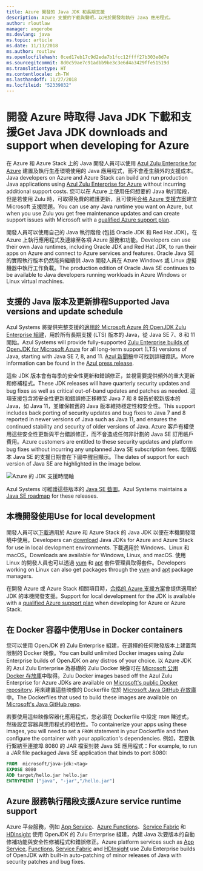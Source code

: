 ```yaml
---
title: Azure 開發的 Java JDK 和長期支援
description: Azure 支援的下載與聲明，以用於開發和執行 Java 應用程式。
author: rloutlaw
manager: angerobe
ms.devlang: java
ms.topic: article
ms.date: 11/13/2018
ms.author: routlaw
ms.openlocfilehash: 0ced17eb17c9d2eda7b1fcc12ffff27b303e8d7e
ms.sourcegitcommit: 8d0c59ae7c91adbb9be3c3e6d4a3429ffe51519d
ms.translationtype: HT
ms.contentlocale: zh-TW
ms.lasthandoff: 11/27/2018
ms.locfileid: "52339032"
---
```

# <a name="get-java-jdk-downloads-and-support-when-developing-for-azure"></a><span data-ttu-id="3cfdb-103">開發 Azure 時取得 Java JDK 下載和支援</span><span class="sxs-lookup"><span data-stu-id="3cfdb-103">Get Java JDK downloads and support when developing for Azure</span></span>

<span data-ttu-id="3cfdb-104">在 Azure 和 Azure Stack 上的 Java 開發人員可以使用 [Azul Zulu Enterprise for Azure](https://www.azul.com/downloads/azure-only/zulu/) 建置及執行生產環境使用的 Java 應用程式，而不會產生額外的支援成本。</span><span class="sxs-lookup"><span data-stu-id="3cfdb-104">Java developers on Azure and Azure Stack can build and run production Java applications using [Azul Zulu Enterprise for Azure](https://www.azul.com/downloads/azure-only/zulu/) without incurring additional support costs.</span></span> <span data-ttu-id="3cfdb-105">您可以在 Azure 上使用任何想要的 Java 執行階段，但是若使用 Zulu 時，可取得免費的維護更新，且可使用[合格 Azure 支援方案](https://azure.microsoft.com/support/plans/)建立 Microsoft 支援問題。</span><span class="sxs-lookup"><span data-stu-id="3cfdb-105">You can use any Java runtime you want on Azure, but when you use Zulu you get free maintenance updates and can create support issues with Microsoft with a  [qualified Azure support plan](https://azure.microsoft.com/support/plans/).</span></span>

<span data-ttu-id="3cfdb-106">開發人員可以使用自己的 Java 執行階段 (包括 Oracle JDK 和 Red Hat JDK)，在 Azure 上執行應用程式及連線至各項 Azure 服務和功能。</span><span class="sxs-lookup"><span data-stu-id="3cfdb-106">Developers can use their own Java runtimes, including Oracle JDK and Red Hat JDK, to run their apps on Azure and connect to Azure services and features.</span></span> <span data-ttu-id="3cfdb-107">Oracle Java SE 的實際執行版本仍然能夠繼續供 Java 開發人員在 Azure Windows 或 Linux 虛擬機器中執行工作負載。</span><span class="sxs-lookup"><span data-stu-id="3cfdb-107">The production edition of Oracle Java SE continues to be available to Java developers running  workloads in Azure Windows or Linux virtual machines.</span></span>

## <a name="supported-java-versions-and-update-schedule"></a><span data-ttu-id="3cfdb-108">支援的 Java 版本及更新排程</span><span class="sxs-lookup"><span data-stu-id="3cfdb-108">Supported Java versions and update schedule</span></span>

<span data-ttu-id="3cfdb-109">Azul Systems 將提供完整支援的[適用於 Microsoft Azure 的 OpenJDK Zulu Enterprise 組建](https://www.azul.com/downloads/azure-only/zulu/)，用於所有長期支援 (LTS) 版本的 Java，從 Java SE 7、8 和 11 開始。</span><span class="sxs-lookup"><span data-stu-id="3cfdb-109">Azul Systems will provide fully-supported [Zulu Enterprise builds of OpenJDK for Microsoft Azure](https://www.azul.com/downloads/azure-only/zulu/) for all long-term support (LTS) versions of Java, starting with Java SE 7, 8, and 11.</span></span> <span data-ttu-id="3cfdb-110">[Azul 新聞稿](https://www.azul.com/press_release/free-java-production-support-for-microsoft-azure-azure-stack)中可找到詳細資訊。</span><span class="sxs-lookup"><span data-stu-id="3cfdb-110">More information can be found in the [Azul press release](https://www.azul.com/press_release/free-java-production-support-for-microsoft-azure-azure-stack).</span></span>


<span data-ttu-id="3cfdb-111">這些 JDK 版本會有每季的安全性更新和錯誤修正，並視需要提供頻外的重大更新和修補程式。</span><span class="sxs-lookup"><span data-stu-id="3cfdb-111">These JDK releases will have quarterly security updates and bug fixes as well as critical out-of-band updates and patches as needed.</span></span>  <span data-ttu-id="3cfdb-112">這項支援包含將安全性更新和錯誤修正移轉至 Java 7 和 8 報告於較新版本的 Java，如 Java 11，並確保較舊的 Java 版本維持穩定性和安全性。</span><span class="sxs-lookup"><span data-stu-id="3cfdb-112">This support includes back porting of security updates and bug fixes to Java 7 and 8 reported in newer versions of Java such as Java 11, and ensures the continued stability and security of older versions of Java.</span></span>  <span data-ttu-id="3cfdb-113">Azure 客戶有權使用這些安全性更新與平台錯誤修正，而不會造成任何非計劃的 Java SE 訂用帳戶費用。</span><span class="sxs-lookup"><span data-stu-id="3cfdb-113">Azure customers are entitled to these security updates and platform bug fixes without incurring any unplanned Java SE subscription fees.</span></span> <span data-ttu-id="3cfdb-114">每個版本 Java SE 的支援日期會在下圖中醒目顯示。</span><span class="sxs-lookup"><span data-stu-id="3cfdb-114">The dates of support for each version of Java SE are highlighted in the image below.</span></span>

![Azure 的 JDK 支援時間軸](media/azure-jdk-support.png)

<span data-ttu-id="3cfdb-116">Azul Systems 可維護這些版本的 [Java SE 藍圖](https://www.azul.com/products/azul_support_roadmap/)。</span><span class="sxs-lookup"><span data-stu-id="3cfdb-116">Azul Systems maintains a [Java SE roadmap](https://www.azul.com/products/azul_support_roadmap/) for these releases.</span></span>

## <a name="use-for-local-development"></a><span data-ttu-id="3cfdb-117">本機開發使用</span><span class="sxs-lookup"><span data-stu-id="3cfdb-117">Use for local development</span></span> 

<span data-ttu-id="3cfdb-118">開發人員可以[下載](https://www.azul.com/downloads/azure-only/zulu/)適用於 Azure 和 Azure Stack 的 Java JDK 以便在本機開發環境中使用。</span><span class="sxs-lookup"><span data-stu-id="3cfdb-118">Developers can [download](https://www.azul.com/downloads/azure-only/zulu/) Java JDKs for Azure and Azure Stack for use in local devlopment environments.</span></span> <span data-ttu-id="3cfdb-119">下載適用於 Windows、Linux 和 macOS。</span><span class="sxs-lookup"><span data-stu-id="3cfdb-119">Downloads are available for Windows, Linux, and macOS.</span></span> <span data-ttu-id="3cfdb-120">使用 Linux 的開發人員也可以透過 [yum](https://www.azul.com/downloads/azure-only/zulu/#yum-repo) 和 [apt](https://www.azul.com/downloads/azure-only/zulu/#apt-repo) 套件管理員取得套件。</span><span class="sxs-lookup"><span data-stu-id="3cfdb-120">Developers working on Linux can also get packages through the  [yum](https://www.azul.com/downloads/azure-only/zulu/#yum-repo) and [apt](https://www.azul.com/downloads/azure-only/zulu/#apt-repo) package managers.</span></span>

<span data-ttu-id="3cfdb-121">在開發 Azure 或 Azure Stack 相關項目時，[合格的 Azure 支援方案](https://azure.microsoft.com/support/plans/)會提供適用於 JDK 的本機開發支援。</span><span class="sxs-lookup"><span data-stu-id="3cfdb-121">Support for local development for the JDK is available with a [qualified Azure support plan](https://azure.microsoft.com/support/plans/) when developing for Azure or Azure Stack.</span></span>

## <a name="use-in-docker-containers"></a><span data-ttu-id="3cfdb-122">在 Docker 容器中使用</span><span class="sxs-lookup"><span data-stu-id="3cfdb-122">Use in Docker containers</span></span>

<span data-ttu-id="3cfdb-123">您可以使用 OpenJDK 的 Zulu Enterprise 組建，在選擇的任何散發版本上建置無限制的 Docker 映像。</span><span class="sxs-lookup"><span data-stu-id="3cfdb-123">You can build unlimited Docker images using Zulu Enterprise builds of OpenJDK on any distros of your choice.</span></span> <span data-ttu-id="3cfdb-124">以 Azure JDK 的 Azul Zulu Enterprise 為基礎的 Zulu Docker 映像可在 [Microsoft 公用 Docker 存放庫](https://hub.docker.com/r/microsoft/java-jdk/)中取得。</span><span class="sxs-lookup"><span data-stu-id="3cfdb-124">Zulu Docker images based off the Azul Zulu Enterprise for Azure JDKs are available on [Microsoft's public Docker repository](https://hub.docker.com/r/microsoft/java-jdk/).</span></span> <span data-ttu-id="3cfdb-125">用來建置這些映像的 Dockerfile 位於 [Microsoft Java GitHub 存放庫](https://github.com/Microsoft/java/tree/master/docker)中。</span><span class="sxs-lookup"><span data-stu-id="3cfdb-125">The  Dockerfiles that used to build these images are available on [Microsoft's Java GitHub repo](https://github.com/Microsoft/java/tree/master/docker).</span></span>

<span data-ttu-id="3cfdb-126">若要使用這些映像容器化應用程式，您必須在 Dockerfile 中設定 `FROM` 陳述式，然後設定容器與應用程式的相依性。</span><span class="sxs-lookup"><span data-stu-id="3cfdb-126">To containerize your apps using these images, you will need to set a `FROM` statement in your Dockerfile and then configure the container with your application's dependencies.</span></span> <span data-ttu-id="3cfdb-127">例如，若要執行繫結至連接埠 8080 的 JAR 檔案封裝 Java SE 應用程式：</span><span class="sxs-lookup"><span data-stu-id="3cfdb-127">For example, to run a JAR file packaged Java SE application that binds to port 8080:</span></span>

```Dockerfile
FROM  microsoft/java-jdk:<tag>
EXPOSE 8080
ADD target/hello.jar hello.jar
ENTRYPOINT ["java", "-jar","/hello.jar"]
```

## <a name="azure-service-runtime-support"></a><span data-ttu-id="3cfdb-128">Azure 服務執行階段支援</span><span class="sxs-lookup"><span data-stu-id="3cfdb-128">Azure service runtime support</span></span>

<span data-ttu-id="3cfdb-129">Azure 平台服務，例如 [App Service](/azure/app-service/containers/)、[Azure Functions](/azure/azure-functions/functions-create-first-java-maven)、[Service Fabric](/azure/service-fabric/) 和 [HDInsight](/azure/hdinsight/) 使用 OpenJDK 的 Zulu Enterprise 組建，內建 Java 次要版本的自動修補功能與安全性修補程式和錯誤修正。</span><span class="sxs-lookup"><span data-stu-id="3cfdb-129">Azure platform services such as [App Service](/azure/app-service/containers/), [Functions](/azure/azure-functions/functions-create-first-java-maven), [Service Fabric](/azure/service-fabric/) and [HDInsight](/azure/hdinsight/)  use Zulu Enterprise builds of OpenJDK with built-in auto-patching of minor releases of Java with security patches and bug fixes.</span></span>